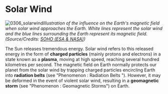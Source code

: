 # Solar Wind

![0306_solarwind](./static/0306_solarwind.jpg)*Illustration of the influence on the Earth's magnetic field when solar wind approaches the Earth. White lines represent the solar wind and the blue lines surrounding the Earth represent its magnetic field. (Source/Credits: [SOHO (ESA & NASA)](http://sohowww.nascom.nasa.gov/))*

The Sun releases tremendous energy. Solar wind refers to this released energy in the form of **charged particles** (mainly protons and electrons) in a state known as a **plasma**, moving at high speed, reaching several hundred kilometres per second. The magnetic field on Earth normally protects our planet from the solar wind by trapping charged particles encircling  Earth into **radiation belts** (see "Phenomenon : Radiation Belts ").  However, it may be deformed in the event of violent solar wind, resulting in a **geomagnetic storm** (see "Phenomenon : Geomagnetic Storms") on Earth.

